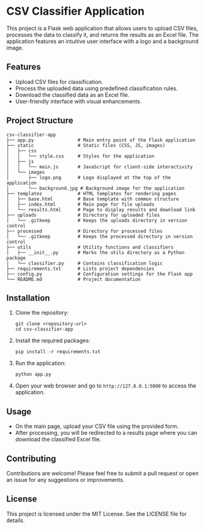 # CSV Classifier Application

This project is a Flask web application that allows users to upload CSV files, processes the data to classify it, and returns the results as an Excel file. The application features an intuitive user interface with a logo and a background image.

## Features

- Upload CSV files for classification.
- Process the uploaded data using predefined classification rules.
- Download the classified data as an Excel file.
- User-friendly interface with visual enhancements.

## Project Structure

```
csv-classifier-app
├── app.py                # Main entry point of the Flask application
├── static                # Static files (CSS, JS, images)
│   ├── css
│   │   └── style.css     # Styles for the application
│   ├── js
│   │   └── main.js       # JavaScript for client-side interactivity
│   └── images
│       ├── logo.png      # Logo displayed at the top of the application
│       └── background.jpg # Background image for the application
├── templates             # HTML templates for rendering pages
│   ├── base.html         # Base template with common structure
│   ├── index.html        # Main page for file uploads
│   └── results.html      # Page to display results and download link
├── uploads               # Directory for uploaded files
│   └── .gitkeep          # Keeps the uploads directory in version control
├── processed             # Directory for processed files
│   └── .gitkeep          # Keeps the processed directory in version control
├── utils                 # Utility functions and classifiers
│   ├── __init__.py       # Marks the utils directory as a Python package
│   └── classifier.py     # Contains classification logic
├── requirements.txt      # Lists project dependencies
├── config.py             # Configuration settings for the Flask app
└── README.md             # Project documentation
```

## Installation

1. Clone the repository:
   ```
   git clone <repository-url>
   cd csv-classifier-app
   ```

2. Install the required packages:
   ```
   pip install -r requirements.txt
   ```

3. Run the application:
   ```
   python app.py
   ```

4. Open your web browser and go to `http://127.0.0.1:5000` to access the application.

## Usage

- On the main page, upload your CSV file using the provided form.
- After processing, you will be redirected to a results page where you can download the classified Excel file.

## Contributing

Contributions are welcome! Please feel free to submit a pull request or open an issue for any suggestions or improvements.

## License

This project is licensed under the MIT License. See the LICENSE file for details.